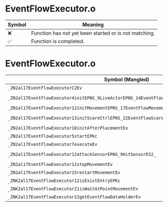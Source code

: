 # EventFlowExecutor.o
| Symbol | Meaning 
| ------------- | ------------- 
| :x: | Function has not yet been started or is not matching. 
| :white_check_mark: | Function is completed. 


# EventFlowExecutor.o
| Symbol (Mangled) | Symbol (Demangled) | Decompiled? |
| ------------- |  ------------- | ------------- |
| `_ZN2al17EventFlowExecutorC2Ev` | `al::EventFlowExecutor::EventFlowExecutor(void)` | :white_check_mark: |
| `_ZN2al17EventFlowExecutor4initEPNS_9LiveActorEPNS_14EventFlowChartEPNS_19EventFlowDataHolderE` | `al::EventFlowExecutor::init(al::LiveActor *,al::EventFlowChart *,al::EventFlowDataHolder *)` | :white_check_mark: |
| `_ZN2al17EventFlowExecutor12initMovementEPNS_17EventFlowMovementE` | `al::EventFlowExecutor::initMovement(al::EventFlowMovement *)` | :white_check_mark: |
| `_ZN2al17EventFlowExecutor13initScareCtrlEPNS_22EventFlowScareCtrlBaseE` | `al::EventFlowExecutor::initScareCtrl(al::EventFlowScareCtrlBase *)` | :white_check_mark: |
| `_ZN2al17EventFlowExecutor18initAfterPlacementEv` | `al::EventFlowExecutor::initAfterPlacement(void)` | :white_check_mark: |
| `_ZN2al17EventFlowExecutor5startEPKc` | `al::EventFlowExecutor::start(char const*)` | :white_check_mark: |
| `_ZN2al17EventFlowExecutor7executeEv` | `al::EventFlowExecutor::execute(void)` | :white_check_mark: |
| `_ZN2al17EventFlowExecutor12attackSensorEPNS_9HitSensorES2_` | `al::EventFlowExecutor::attackSensor(al::HitSensor *,al::HitSensor *)` | :white_check_mark: |
| `_ZN2al17EventFlowExecutor12stopMovementEv` | `al::EventFlowExecutor::stopMovement(void)` | :white_check_mark: |
| `_ZN2al17EventFlowExecutor15restartMovementEv` | `al::EventFlowExecutor::restartMovement(void)` | :white_check_mark: |
| `_ZNK2al17EventFlowExecutor12isExistEntryEPKc` | `al::EventFlowExecutor::isExistEntry(char const*)const` | :white_check_mark: |
| `_ZNK2al17EventFlowExecutor21isWaitAtPointMovementEv` | `al::EventFlowExecutor::isWaitAtPointMovement(void)const` | :white_check_mark: |
| `_ZNK2al17EventFlowExecutor22getEventFlowDataHolderEv` | `al::EventFlowExecutor::getEventFlowDataHolder(void)const` | :white_check_mark: |
